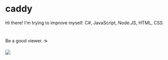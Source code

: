 # caddy
Hi there! I'm trying to improve myself. C#, JavaScript, Node.JS, HTML, CSS
# 
Be a good viewer. ☕️

![](https://komarev.com/ghpvc/?username=your-caddy-dev&color=dc143c)

